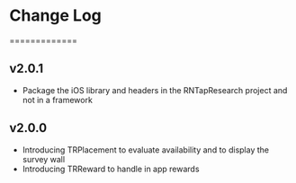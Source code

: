# Change Log
=============

## v2.0.1
* Package the iOS library and headers in the RNTapResearch project and not in a framework  

## v2.0.0
* Introducing TRPlacement to evaluate availability and to display the survey wall
* Introducing TRReward to handle in app rewards
